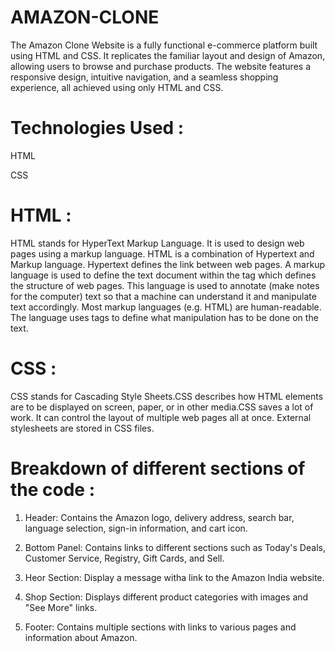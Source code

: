 # AMAZON-CLONE
The Amazon Clone Website is a fully functional e-commerce platform built using HTML and CSS. It replicates the familiar layout and design of Amazon, allowing users to browse and purchase products. The website features a responsive design, intuitive navigation, and a seamless shopping experience, all achieved using only HTML and CSS.

# Technologies Used :
HTML

CSS

# HTML :
HTML stands for HyperText Markup Language. It is used to design web pages using a markup language. HTML is a combination of Hypertext and Markup language. Hypertext defines the link between web pages. A markup language is used to define the text document within the tag which defines the structure of web pages. This language is used to annotate (make notes for the computer) text so that a machine can understand it and manipulate text accordingly. Most markup languages (e.g. HTML) are human-readable. The language uses tags to define what manipulation has to be done on the text.

# CSS :
CSS stands for Cascading Style Sheets.CSS describes how HTML elements are to be displayed on screen, paper, or in other media.CSS saves a lot of work. It can control the layout of multiple web pages all at once. External stylesheets are stored in CSS files.

# Breakdown of different sections of the code :
1) Header: Contains the Amazon logo, delivery address, search bar, language selection, sign-in information, and cart icon.

2) Bottom Panel: Contains links to different sections such as Today's Deals, Customer Service, Registry, Gift Cards, and Sell.

3) Heor Section: Display a message witha link to the Amazon India website.

4) Shop Section: Displays different product categories with images and "See More" links.

5) Footer: Contains multiple sections with links to various pages and information about Amazon.
